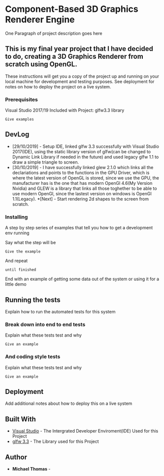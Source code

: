 # Component-Based 3D Graphics Renderer Engine

One Paragraph of project description goes here

## This is my final year project that I have decided to do, creating a 3D Graphics Renderer from scratch using OpenGL.

These instructions will get you a copy of the project up and running on your local machine for development and testing purposes. See deployment for notes on how to deploy the project on a live system.

### Prerequisites

Visual Studio 2017/19
Included with Project:
glfw3.3 library

```
Give examples
```

## DevLog

* [29/10/2019] - Setup IDE, linked glfw 3.3 successfully with Visual Studio 2017(IDE), 
using the static library version of glfw(can be changed to Dynamic Link Library if needed in the future) and used legacy glfw 1.1 to draw a simple triangle to screen.
* [30/10/2019] - I have successfully linked glew 2.1.0 which links all the declariations and points to the functions in the GPU Driver, which is where the latest version of OpenGL is stored, since we use the GPU, the manufacturer
has is the one that has modern OpenGl 4.6(My Version Nvidia) and GLEW is a library that links all those toghether to be able to use modern OpenGl, since the lastest version on windows is OpenGl 1.1(Legacy).
*[Next] -  Start rendering 2d shapes to the screen from scratch.
### Installing

A step by step series of examples that tell you how to get a development env running

Say what the step will be

```
Give the example
```

And repeat

```
until finished
```

End with an example of getting some data out of the system or using it for a little demo

## Running the tests

Explain how to run the automated tests for this system

### Break down into end to end tests

Explain what these tests test and why

```
Give an example
```

### And coding style tests

Explain what these tests test and why

```
Give an example
```

## Deployment

Add additional notes about how to deploy this on a live system

## Built With

* [Visual Studio](https://visualstudio.microsoft.com/vs/) - The Intergrated Developer Enviroment(IDE) Used for this Project
* [glfw 3.3](https://www.glfw.org/) - The Library used for this Project


## Author

* **Michael Thomas** - 

